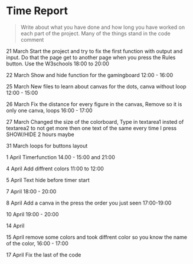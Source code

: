 # Time Report

> Write about what you have done and how long you have worked on each part of the project.
Many of the things stand in the code comment

21 March
Start the project and try to fix the first function with output and input. Do that the page get to another page when you press the Rules button. Use the W3schools 18:00 to 20:00

22 March
Show and hide function for the gamingboard 12:00 - 16:00 

25 March
New files to learn about canvas for the dots, canva without loop 12:00 - 15:00 

26 March
Fix the distance for every figure in the canvas,  Remove so it is only one canva, loops 16:00 - 17:00 

27 March
Changed the size of the colorboard, Type in textarea1 insted of textarea2 to not get more then one text of the same every time I press SHOW/HIDE 2 hours maybe

31 March
loops for buttons layout

1 April
Timerfunction 14.00 - 15:00 and 21:00


4 April
Add diffrent colors 11:00 to 12:00

5 April
Text hide before timer start

7 April
18:00 - 20:00

8 April
Add a canva in the press the order you just seen 17:00-19:00

10 April
19:00 - 20:00

14 April


15 April
remove some colors and took diffrent color so you know the name of the color, 16:00 - 17:00

17 April
Fix the last of the code
